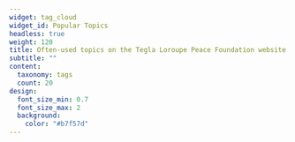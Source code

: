 ```yaml
---
widget: tag_cloud
widget_id: Popular Topics
headless: true
weight: 120
title: Often-used topics on the Tegla Loroupe Peace Foundation website
subtitle: ""
content:
  taxonomy: tags
  count: 20
design:
  font_size_min: 0.7
  font_size_max: 2
  background:
    color: "#b7f57d"
---
```


